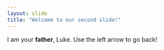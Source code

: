 ```yaml
---
layout: slide
title: "Welcome to our second slide!"
---
```

I am your **father**, Luke.
Use the left arrow to go back!
